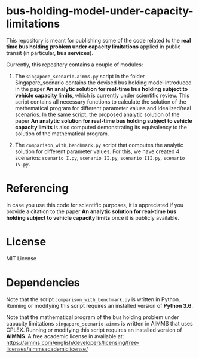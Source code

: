 # bus-holding-model-under-capacity-limitations

This repository is meant for publishing some of the code related to the **real time bus holding problem under capacity limitations** applied in public transit (in particular, **bus services**).

Currently, this repository contains a couple of modules:

1. The `singapore_scenario.aimms.py` script in the folder Singapore_scenario contains the devised bus holding model introduced in the paper **An analytic solution for real-time bus holding subject to vehicle capacity limits**, which is currently under scientific review. This script contains all necessary functions to calculate the solution of the mathematical program for different parameter values and idealized/real scenarios. In the same script, the proposed analytic solution of the paper **An analytic solution for real-time bus holding subject to vehicle capacity limits** is also computed demonstrating its equivalency to the solution of the mathematical program.

2. The `comparison_with_benchmark.py` script that computes the analytic solution for different parameter values. For this, we have created 4 scenarios: `scenario I.py`, `scenario II.py`, `scenario III.py`, `scenario IV.py`.

# Referencing

In case you use this code for scientific purposes, it is appreciated if you provide a citation to the paper **An analytic solution for real-time bus holding subject to vehicle capacity limits** once it is publicly available.

# License

MIT License

# Dependencies

Note that the script `comparison_with_benchmark.py` is written in Python. Running or modifying this script requires an installed version of **Python 3.6**. 

Note that the mathematical program of the bus holding problem under capacity limitations `singapore_scenario.aimms` is written in AIMMS that uses CPLEX. Running or modifying this script requires an installed version of **AIMMS**. A free academic license in available at: https://aimms.com/english/developers/licensing/free-licenses/aimmsacademiclicense/
